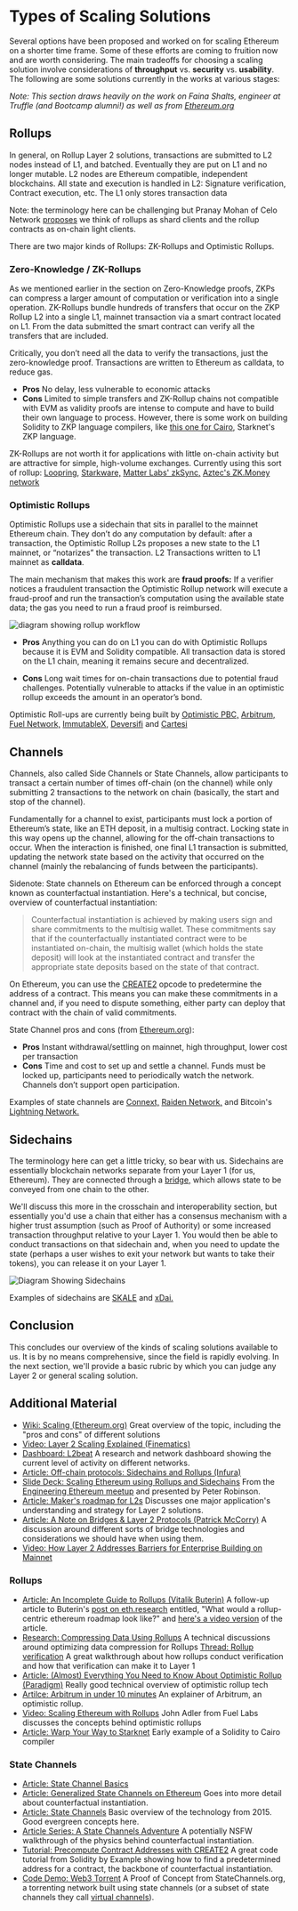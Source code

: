 # Types of Scaling Solutions

Several options have been proposed and worked on for scaling Ethereum on a shorter time frame. Some of these efforts are coming to fruition now and are worth considering. The main tradeoffs for choosing a scaling solution involve considerations of <b>throughput</b> vs. <b>security</b> vs. <b>usability</b>. The following are some solutions currently in the works at various stages: 

<i>Note: This section draws heavily on the work on Faina Shalts, engineer at Truffle (and Bootcamp alumni!) as well as from <a href="https://ethereum.org/en/developers/docs/scaling/" target="_blank" rel="noopener noreferrer">Ethereum.org</a></i>

## Rollups

In general, on Rollup Layer 2 solutions,  transactions are submitted to L2 nodes instead of L1, and batched. Eventually they are put on L1 and no longer mutable. L2 nodes are Ethereum compatible, independent blockchains. All state and execution is handled in L2: Signature verification, Contract execution, etc. The L1 only stores transaction data

Note: the terminology here can be challenging but Pranay Mohan of Celo Network <a href="https://mobile.twitter.com/pranaymohan/status/1409195144360992773" target="_blank" rel="noopener noreferrer">proposes</a> we think of rollups as shard clients and the rollup contracts as on-chain light clients.

There are two major kinds of Rollups: ZK-Rollups and Optimistic Rollups.

### Zero-Knowledge / ZK-Rollups

As we mentioned earlier in the section on Zero-Knowledge proofs, ZKPs can compress a larger amount of computation or verification into a single operation. ZK-Rollups bundle hundreds of transfers that occur on the ZKP Rollup L2 into a single L1, mainnet transaction via a smart contract located on L1. From the data submitted the smart contract can verify all the transfers that are included. 

Critically, you don’t need all the data to verify the transactions, just the zero-knowledge proof. Transactions are written to Ethereum as calldata, to reduce gas.

- **Pros** No delay, less vulnerable to economic attacks
- **Cons** Limited to simple transfers and ZK-Rollup chains not compatible with EVM as validity proofs are intense to compute and have to build their own language to process. However, there is some work on building Solidity to ZKP language compilers, like <a href="https://medium.com/nethermind-eth/warp-your-way-to-starknet-ddd6856875e0" target="_blank" rel="noopener noreferrer">this one for Cairo,</a> Starknet's ZKP language.

ZK-Rollups are not worth it for applications with little on-chain activity but are attractive for simple, high-volume exchanges. Currently using this sort of rollup: <a href="https://loopring.io/#/" target="_blank" rel="noopener noreferrer">Loopring</a>, <a href="https://starkware.co/" target="_blank" rel="noopener noreferrer">Starkware,</a> <a href="https://matter-labs.io/" target="_blank" rel="noopener noreferrer">Matter Labs' zkSync,</a> <a href="https://aztec.network/" target="_blank" rel="noopener noreferrer">Aztec's ZK.Money network</a>

### Optimistic Rollups

Optimistic Rollups use a sidechain that sits in parallel to the mainnet Ethereum chain. They don’t do any computation by default: after a transaction, the Optimistic Rollup L2s proposes a new state to the L1 mainnet, or “notarizes” the transaction. L2 Transactions written to L1 mainnet as <b>calldata</b>.

The main mechanism that makes this work are <b>fraud proofs:</b> If a verifier notices a fraudulent transaction the Optimistic Rollup network will execute a fraud-proof and run the transaction’s computation using the available state data; the gas you need to run a fraud proof is reimbursed.

![diagram showing rollup workflow](../../../img/S08/rollup-simple-1.png)

- **Pros** Anything you can do on L1 you can do with Optimistic Rollups because it is EVM and Solidity compatible. All transaction data is stored on the L1 chain, meaning it remains secure and decentralized.

- **Cons** Long wait times for on-chain transactions due to potential fraud challenges. Potentially vulnerable to attacks if the value in an optimistic rollup exceeds the amount in an operator’s bond.

Optimistic Roll-ups are currently being built by <a href="https://optimism.io/" target="_blank" rel="noopener noreferrer">Optimistic PBC,</a> <a href="https://offchainlabs.com/" target="_blank" rel="noopener noreferrer">Arbitrum,</a> <a href="https://fuel.sh/" target="_blank" rel="noopener noreferrer">Fuel Network,</a> <a href="https://www.immutable.com/" target="_blank" rel="noopener noreferrer">ImmutableX,</a> <a href="https://www.deversifi.com/" target="_blank" rel="noopener noreferrer">Deversifi</a> and <a href="https://cartesi.io/" target="_blank" rel="noopener noreferrer">Cartesi</a>

## Channels

Channels, also called Side Channels or State Channels, allow participants to transact a certain number of times off-chain (on the channel) while only submitting 2 transactions to the network on chain (basically, the start and stop of the channel).

Fundamentally for a channel to exist, participants must lock a portion of Ethereum’s state, like an ETH deposit, in a multisig contract. Locking state in this way opens up the channel, allowing for the off-chain transactions to occur. When the interaction is finished, one final L1 transaction is submitted, updating the network state based on the activity that occurred on the channel (mainly the rebalancing of funds between the participants).

Sidenote: State channels on Ethereum can be enforced through a concept known as counterfactual instantiation. Here's a technical, but concise, overview of counterfactual instantiation:

> Counterfactual instantiation is achieved by making users sign and share commitments to the multisig wallet. These commitments say that if the counterfactually instantiated contract were to be instantiated on-chain, the multisig wallet (which holds the state deposit) will look at the instantiated contract and transfer the appropriate state deposits based on the state of that contract.

On Ethereum, you can use the <a href="https://solidity-by-example.org/app/create2/" target="_blank" rel="noopener noreferrer">CREATE2</a> opcode to predetermine the address of a contract. This means you can make these commitments in a channel and, if you need to dispute something, either party can deploy that contract with the chain of valid commitments.

State Channel pros and cons (from <a href="https://ethereum.org/en/developers/docs/scaling/state-channels/" target="_blank" rel="noopener noreferrer">Ethereum.org</a>):
- <b>Pros</b> Instant withdrawal/settling on mainnet, high throughput, lower cost per transaction
- <b>Cons</b> Time and cost to set up and settle a channel. Funds must be locked up, participants need to periodically watch the network. Channels don’t support open participation.

Examples of state channels are <a href="https://connext.network/" target="_blank" rel="noopener noreferrer">Connext,</a> <a href="https://raiden.network/" target="_blank" rel="noopener noreferrer">Raiden Network,</a> and Bitcoin's <a href="https://lightning.network/" target="_blank" rel="noopener noreferrer">Lightning Network.</a>

## Sidechains

The terminology here can get a little tricky, so bear with us. Sidechains are essentially blockchain networks separate from your Layer 1 (for us, Ethereum). They are connected through a <a href="https://medium.com/@blockchain_simplified/bridging-the-gap-using-blockchain-bridges-26a75a874de3" target="_blank" rel="noopener noreferrer">bridge,</a> which allows state to be conveyed from one chain to the other.

We'll discuss this more in the crosschain and interoperability section, but essentially you'd use a chain that either has a consensus mechanism with a higher trust assumption (such as Proof of Authority) or some increased transaction throughput relative to your Layer 1. You would then be able to conduct transactions on that sidechain and, when you need to update the state (perhaps a user wishes to exit your network but wants to take their tokens), you can release it on your Layer 1.

![Diagram Showing Sidechains](../../../img/S08/sidechain-simple-1.png)

Examples of sidechains are <a href="https://skale.network/" target="_blank" rel="noopener noreferrer">SKALE</a> and <a href="https://www.xdaichain.com/" target="_blank" rel="noopener noreferrer">xDai.</a> 

## Conclusion

This concludes our overview of the kinds of scaling solutions available to us. It is by no means comprehensive, since the field is rapidly evolving. In the next section, we'll provide a basic rubric by which you can judge any Layer 2 or general scaling solution.

## Additional Material
- <a href="https://ethereum.org/en/developers/docs/scaling/" target="_blank" rel="noopener noreferrer">Wiki: Scaling (Ethereum.org)</a> Great overview of the topic, including the "pros and cons" of different solutions
- <a href="https://youtu.be/BgCgauWVTs0" target="_blank" rel="noopener noreferrer">Video: Layer 2 Scaling Explained (Finematics)</a>
- <a href="https://l2beat.com/" target="_blank" rel="noopener noreferrer">Dashboard: L2beat</a> A research and network dashboard showing the current level of activity on different networks.
- <a href="https://blog.infura.io/offchain-protocols-sidechains-and-rollups/" target="_blank" rel="noopener noreferrer">Article: Off-chain protocols: Sidechains and Rollups (Infura)</a>
- <a href="https://drive.google.com/file/d/1BdVQVX5cEJ2IDbCnfTAsyjlpU7IWUeB1/view" target="_blank" rel="noopener noreferrer">Slide Deck: Scaling Ethereum using Rollups and Sidechains</a> From the <a href="https://www.meetup.com/ethereum-engineering/events/277601273/" target="_blank" rel="noopener noreferrer">Engineering Ethereum meetup</a> and presented by Peter Robinson.
- <a href="https://forum.makerdao.com/t/a-multichain-strategy-and-roadmap-for-maker/8380" target="_blank" rel="noopener noreferrer">Article: Maker's roadmap for L2s</a> Discusses one major application's understanding and strategy for Layer 2 solutions.
- <a href="https://stonecoldpat.medium.com/a-note-on-bridges-layer-2-protocols-b01f8fc22324" target="_blank" rel="noopener noreferrer">Article: A Note on Bridges & Layer 2 Protocols (Patrick McCorry)</a> A discussion around different sorts of bridge technologies and considerations we should have when using them.
- <a href="https://www.youtube.com/watch?v=8bbBpa8usfk&t=272s" target="_blank" rel="noopener noreferrer">Video: How Layer 2 Addresses Barriers for Enterprise Building on Mainnet</a>

### Rollups
- <a href="https://vitalik.ca/general/2021/01/05/rollup.html" target="_blank" rel="noopener noreferrer">Article: An Incomplete Guide to Rollups (Vitalik Buterin)</a> A follow-up article to Buterin's <a href="https://ethereum-magicians.org/t/a-rollup-centric-ethereum-roadmap/4698" target="_blank" rel="noopener noreferrer">post on eth.research</a> entitled, "What would a rollup-centric ethereum roadmap look like?" and <a href="https://www.youtube.com/watch?v=wcCHlqgGSH4" target="_blank" rel="noopener noreferrer">here's a video version</a> of the article.
- <a href="https://ethresear.ch/t/rollup-diff-compression-application-level-compression-strategies-to-reduce-the-l2-data-footprint-on-l1/9975" target="_blank" rel="noopener noreferrer">Research: Compressing Data Using Rollups</a> A technical discussions around optimizing data compression for Rollups
<a href="https://mobile.twitter.com/bkiepuszewski/status/1411725611958247429" target="_blank" rel="noopener noreferrer">Thread: Rollup verification</a> A great walkthrough about how rollups conduct verification and how that verification can make it to Layer 1
- <a href="https://research.paradigm.xyz/rollups" target="_blank" rel="noopener noreferrer">Article: (Almost) Everything You Need to Know About Optimistic Rollup (Paradigm)</a> Really good technical overview of optimistic rollup tech
- <a href="https://tracer.finance/radar/arbitrum-in-under-10/" target="_blank" rel="noopener noreferrer">Artilce: Arbitrum in under 10 minutes</a> An explainer of Arbitrum, an optimistic rollup.
- <a href="https://www.youtube.com/watch?v=l4jccXoqLGM" target="_blank" rel="noopener noreferrer">Video: Scaling Ethereum with Rollups</a> John Adler from Fuel Labs discusses the concepts behind optimistic rollups
- <a href="https://medium.com/nethermind-eth/warp-your-way-to-starknet-ddd6856875e0" target="_blank" rel="noopener noreferrer">Article: Warp Your Way to Starknet</a> Early example of a Solidity to Cairo compiler

### State Channels
- <a href="https://education.district0x.io/general-topics/understanding-ethereum/basics-state-channels/" target="_blank" rel="noopener noreferrer">Article: State Channel Basics</a>
- <a href="https://medium.com/statechannels/counterfactual-generalized-state-channels-on-ethereum-d38a36d25fc6" target="_blank" rel="noopener noreferrer">Article: Generalized State Channels on Ethereum</a> Goes into more detail about counterfactual instantiation.
- <a href="https://www.jeffcoleman.ca/state-channels/" target="_blank" rel="noopener noreferrer">Article: State Channels</a> Basic overview of the technology from 2015. Good evergreen concepts here.
- <a href="https://medium.com/spankchain/a-state-channels-adventure-with-counterfactual-rick-part-1-ce68e16252ea" target="_blank" rel="noopener noreferrer">Article Series: A State Channels Adventure</a> A potentially NSFW walkthrough of the physics behind counterfactual instantiation.
- <a href="https://solidity-by-example.org/app/create2/" target="_blank" rel="noopener noreferrer">Tutorial: Precompute Contract Addresses with CREATE2</a> A great code tutorial from Solidity by Example showing how to find a predetermined address for a contract, the backbone of counterfactual instantiation.
- <a href="https://blog.statechannels.org/introducing-web3torrent/" target="_blank" rel="noopener noreferrer">Code Demo: Web3 Torrent</a> A Proof of Concept from StateChannels.org, a torrenting network built using state channels (or a subset of state channels they call <a href="https://blog.statechannels.org/virtual-channels/" target="_blank" rel="noopener noreferrer">virtual channels</a>).



